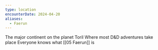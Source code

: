 ```yaml
---
type: location
encounterDate: 2024-04-20
aliases:
  - Faerun
---
```


The major continent on the planet Toril
Where most D&D adventures take place
Everyone knows what [[05 Faerun]] is